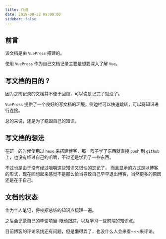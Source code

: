 ```yaml
---
title: 介绍
date: 2019-08-22 09:00:00
sidebar: false
---
```


## 前言

该文档是由 `VuePress` 搭建的。

使用 `VuePress` 作为自己文档记录主要是想要深入了解 `Vue`。



## 写文档的目的 ? <Badge text="目的" type="warn"/>

因为之前记录的文档并不便于回顾，可以说是记完了就没了。

`VuePress` 提供了一个良好的写文档的环境，侧边栏可以快速跳转，可以将知识进行连接。

总的来说，还是为了稳固自己的知识。



## 写文档的想法

在研一的时候使用过 `hexo` 来搭建博客，那一阵子学了东西就直接 `push` 到 `github` 上，也没有经过自己的咀嚼，不过还是学到了一些东西。

不过也是由于没有经过咀嚼这些知识又很快的忘记了， 而且显示的方式是以博客的形式，现在回想起来感觉不是那么恰当导致自己早早退出博客，当然更多的原因还是在于自己。




## 文档的状态 <Badge text="19-10-12 新增" />

作为个人笔记，将校招总结的知识点梳理一遍。

之后会记录自己的毕设项目-眼动跟踪，以及学习一些前端的知识点。

目前博客的评论系统还有问题，但是懒得弄了，也没什么人会来看~~~来评论。
